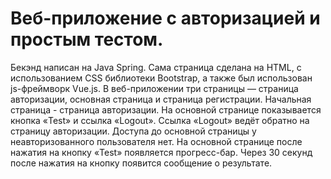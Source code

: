 # Веб-приложение с авторизацией и простым тестом.

Бекэнд написан на Java Spring. Сама страница сделана на HTML, с использованием CSS библиотеки Bootstrap, 
а также был использован js-фреймворк Vue.js.  В веб-приложении три страницы — страница авторизации, 
основная страница и страница регистрации. Начальная страница - страница авторизации. 
На основной странице показывается кнопка «Test» и ссылка «Logout». Ссылка «Logout» ведёт обратно на страницу авторизации. 
Доступа до основной страницы у неавторизованного пользователя нет. 
На основной странице после нажатия на кнопку «Test» появляется прогресс-бар. 
Через 30 секунд после нажатия на кнопку появится сообщение о результате.
